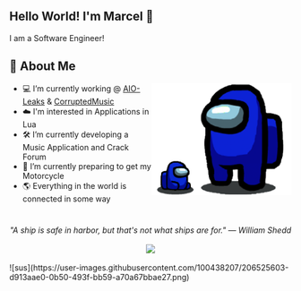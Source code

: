 ## Hello World! I'm Marcel 👋

I am a Software Engineer!

## 📘 About Me

<img src="sus.png" height="200" align="right">

- 💻 I’m currently working @ <a href="https://aio-leaks.eu">AIO-Leaks</a> & <a href="https://corruptedmusic.net">CorruptedMusic</a>
- ☁️ I'm interested in Applications in Lua
- 🛠️ I’m currently developing a Music Application and Crack Forum
- 📖 I’m currently preparing to get my Motorcycle
- 🌎 Everything in the world is connected in some way
#
<p align="center">
   <i>"A ship is safe in harbor, but that's not what ships are for." — William Shedd
</i>
   
<br>
<br>
<a target="_blank" href="mailto:marcelgamingat@gmail.com"><img src="https://img.shields.io/badge/-Email-D14836?style=for-the-badge&logo=Gmail&logoColor=white"></img></a>
<br>

</p>  
![sus](https://user-images.githubusercontent.com/100438207/206525603-d913aae0-0b50-493f-bb59-a70a67bbae27.png)
